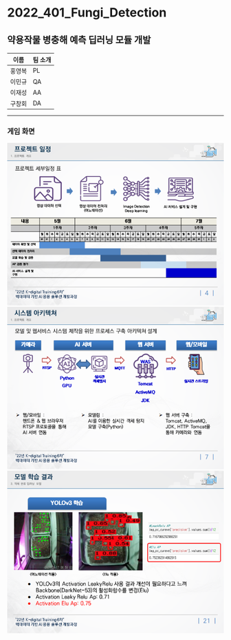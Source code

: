 # 2022_401_Fungi_Detection

## 약용작물 병충해 예측 딥러닝 모듈 개발

| 이름 | 팀 소개 | 
|-----|------|
| 홍영복 | PL |
| 이민규 | QA |
| 이재성 | AA |
| 구창회 | DA |

--------------------------
### 게임 화면

<img src='./image/프로젝트 일정.png'>

<img src='./image/시스템 아키텍처.png'>

<img src='./image/모델 학습 결과.png'>


